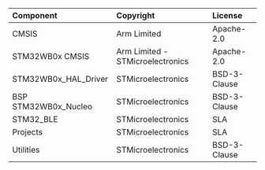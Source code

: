 | Component                       | Copyright                                                                                                                                                                                                                                                                                                                 | License                                   |
|:---------                       |:----------                                                                                                                                                                                                                                                                                                                |:-------                                   |
| CMSIS                           | Arm Limited                                                                                                                                                                                                                                                                                                               | Apache-2.0                                |
| STM32WB0x CMSIS                 | Arm Limited - STMicroelectronics                                                                                                                                                                                                                                                                                          | Apache-2.0                                |
| STM32WB0x_HAL_Driver            | STMicroelectronics                                                                                                                                                                                                                                                                                                        | BSD-3-Clause                              |
| BSP STM32WB0x_Nucleo            | STMicroelectronics                                                                                                                                                                                                                                                                                                        | BSD-3-Clause                              |
| STM32_BLE                       | STMicroelectronics                                                                                                                                                                                                                                                                                                        | SLA                                       |                                                                                  
| Projects                        | STMicroelectronics                                                                                                                                                                                                                                                                                                        | SLA                                       |
| Utilities                       | STMicroelectronics                                                                                                                                                                                                                                                                                                        | BSD-3-Clause                              |
